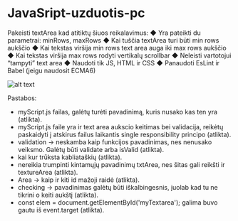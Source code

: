 # JavaSript-uzduotis-pc
Pakeisti textArea kad atitiktų šiuos reikalavimus:
◆ Yra pateikti du parametrai: minRows, maxRows
◆ Kai tuščia textArea turi būti min rows aukščio
◆ Kai tekstas viršija min rows text area auga iki max rows aukščio
◆ Kai tekstas viršija max rows rodyti vertikalų scrollbar
◆ Neleisti vartotojui “tampyti” text area
◆ Naudoti tik JS, HTML ir CSS
◆ Panaudoti EsLint ir Babel (jeigu naudosit ECMA6)

![alt text](https://github.com/donataskitm/js-textArea-uzduotis-pc/blob/su-mygtuku/size.png?raw=true)

Pastabos:
- myScript.js failas, galėtų turėti pavadinimą, kuris nusako kas ten yra (atlikta).
- myScript.js faile yra ir text area aukscio keitimas bei validacija, reikėtų paskaidyti į atskirus failus
laikantis single responsibility principo (atlikta).
- validation -> neskamba kaip funkcijos pavadinimas, nes nenusako veiksmo. Galėtų būti validate arba isValid (atlikta).
- kai kur trūksta kabliataškių (atlikta).
- nereikia trumpinti kintamųjų pavadinimų txtArea, nes šitas gali reikšti ir textureArea (atlikta).
- Area -> kaip ir kiti id mažoji raidė (atlikta).
- checking -> pavadinimas galėtų būti iškalbingesnis, juolab kad tu ne tikrini o keiti aukštį (atlikta).
- const elem = document.getElementById('myTextarea'); galima buvo gautu iš event.target (atlikta).

